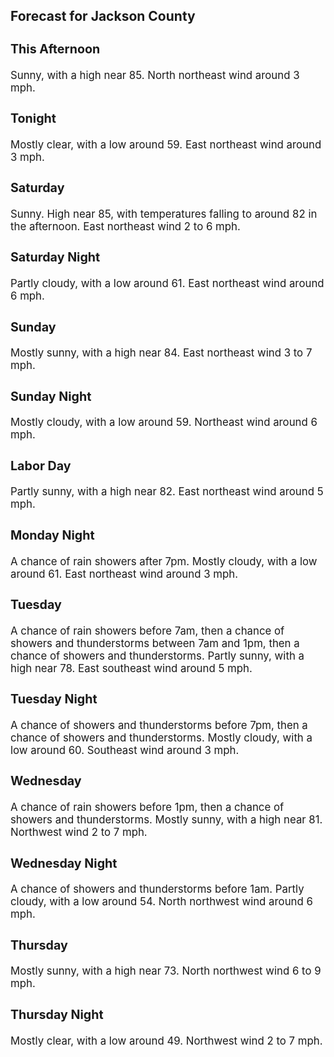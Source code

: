 <div>
   <h2>Forecast for Jackson County</h2>
   <p>
      <div style="font-size:120%">
         <h3>This Afternoon</h3>Sunny, with a high near 85. North northeast wind around 3 mph.<br></div>
   </p>
   <p>
      <div style="font-size:120%">
         <h3>Tonight</h3>Mostly clear, with a low around 59. East northeast wind around 3 mph.<br></div>
   </p>
   <p>
      <div style="font-size:120%">
         <h3>Saturday</h3>Sunny. High near 85, with temperatures falling to around 82 in the afternoon. East northeast wind 2 to 6 mph.<br></div>
   </p>
   <p>
      <div style="font-size:120%">
         <h3>Saturday Night</h3>Partly cloudy, with a low around 61. East northeast wind around 6 mph.<br></div>
   </p>
   <p>
      <div style="font-size:120%">
         <h3>Sunday</h3>Mostly sunny, with a high near 84. East northeast wind 3 to 7 mph.<br></div>
   </p>
   <p>
      <div style="font-size:120%">
         <h3>Sunday Night</h3>Mostly cloudy, with a low around 59. Northeast wind around 6 mph.<br></div>
   </p>
   <p>
      <div style="font-size:120%">
         <h3>Labor Day</h3>Partly sunny, with a high near 82. East northeast wind around 5 mph.<br></div>
   </p>
   <p>
      <div style="font-size:120%">
         <h3>Monday Night</h3>A chance of rain showers after 7pm. Mostly cloudy, with a low around 61. East northeast wind around 3 mph.<br></div>
   </p>
   <p>
      <div style="font-size:120%">
         <h3>Tuesday</h3>A chance of rain showers before 7am, then a chance of showers and thunderstorms between 7am and 1pm, then a chance of showers
         and thunderstorms. Partly sunny, with a high near 78. East southeast wind around 5 mph.<br></div>
   </p>
   <p>
      <div style="font-size:120%">
         <h3>Tuesday Night</h3>A chance of showers and thunderstorms before 7pm, then a chance of showers and thunderstorms. Mostly cloudy, with a low around
         60. Southeast wind around 3 mph.<br></div>
   </p>
   <p>
      <div style="font-size:120%">
         <h3>Wednesday</h3>A chance of rain showers before 1pm, then a chance of showers and thunderstorms. Mostly sunny, with a high near 81. Northwest
         wind 2 to 7 mph.<br></div>
   </p>
   <p>
      <div style="font-size:120%">
         <h3>Wednesday Night</h3>A chance of showers and thunderstorms before 1am. Partly cloudy, with a low around 54. North northwest wind around 6 mph.<br></div>
   </p>
   <p>
      <div style="font-size:120%">
         <h3>Thursday</h3>Mostly sunny, with a high near 73. North northwest wind 6 to 9 mph.<br></div>
   </p>
   <p>
      <div style="font-size:120%">
         <h3>Thursday Night</h3>Mostly clear, with a low around 49. Northwest wind 2 to 7 mph.<br></div>
   </p>
</div>